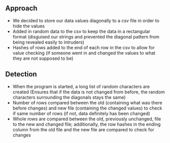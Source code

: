 ## Approach
- We decided to store our data values diagonally to a csv file in order to hide the values
- Added in random data to the csv to keep the data in a rectangular format (disguised our strings and prevented the diagonal pattern from being revealed easily to intruders)
- Hashes of rows added to the end of each row in the csv to allow for value checking (if someone went in and changed the values to what they are not supposed to be)

## Detection
- When the program is started, a long list of random characters are created (Ensures that if the data is not changed from before, the random characters surrounding the diagonals stays the same)
- Number of rows compared between the old (containing what was there before changes) and new file (containing the changed values) to check if same number of rows (if not, data definitely has been changed)
- Whole rows are compared between the old, previously unchanged, file to the new and changed file; additionally, the row hashes in the ending column from the old file and the new file are compared to check for changes

